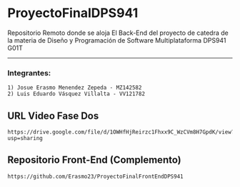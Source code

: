 # ProyectoFinalDPS941
Repositorio Remoto donde se aloja El Back-End del proyecto de catedra de la materia de Diseño y Programación de Software Multiplataforma DPS941 G01T

------------

### Integrantes:
    1) Josue Erasmo Menendez Zepeda - MZ142582
    2) Luis Eduardo Vásquez Villalta - VV121782

## URL Video Fase Dos
    https://drive.google.com/file/d/1OWHfHjReirzc1Fhxx9C_WzCVm8H7GpdK/view?usp=sharing
    
## Repositorio Front-End (Complemento)
    https://github.com/Erasmo23/ProyectoFinalFrontEndDPS941
